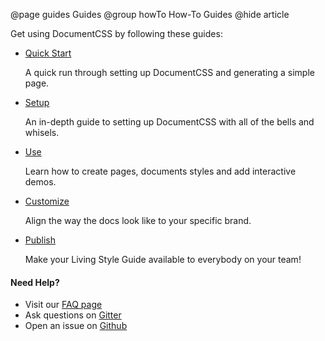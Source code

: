 @page guides Guides
@group howTo How-To Guides
@hide article

Get using DocumentCSS by following these guides:

<ul class="list-group">
  <li class="list-group-item">
    <div class="list-group-item-heading"><a href="/docs/quickstart.html">Quick Start</a></div>
    <p class="list-group-item-text">A quick run through setting up DocumentCSS and generating a simple page.</p>
  </li>
  <li class="list-group-item">
    <div class="list-group-item-heading"><a href="/docs/setup.html">Setup</a></div>
    <p class="list-group-item-text">An in-depth guide to setting up DocumentCSS with all of the bells and whisels.</p>
  </li>
  <li class="list-group-item">
    <div class="list-group-item-heading"><a href="/docs/using.html">Use</a></div>
    <p class="list-group-item-text">Learn how to create pages, documents styles and add interactive demos.</p>
  </li>
  <li class="list-group-item">
    <div class="list-group-item-heading"><a href="/docs/customize.html">Customize</a></div>
    <p class="list-group-item-text">Align the way the docs look like to your specific brand.</p>
  </li>
  <li class="list-group-item">
    <div class="list-group-item-heading"><a href="/docs/publish.html">Publish</a></div>
    <p class="list-group-item-text">Make your Living Style Guide available to everybody on your team!</p>
  </li>
</ul>

#### Need Help?

- Visit our [FAQ page](faq.html)
- Ask questions on [Gitter](https://gitter.im/bitovi/documentcss)
- Open an issue on [Github](https://github.com/bitovi/documentcss/issues/new)